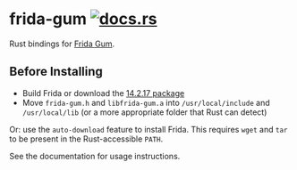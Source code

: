 # frida-gum [![docs.rs](https://docs.rs/frida-gum/badge.svg)](https://docs.rs/frida-gum)

Rust bindings for [Frida Gum](https://github.com/frida/frida-gum).

## Before Installing

- Build Frida or download the [14.2.17 package](https://github.com/frida/frida/releases/tag/14.2.17)
- Move `frida-gum.h` and `libfrida-gum.a` into `/usr/local/include` and `/usr/local/lib` (or a more appropriate folder that Rust can detect)

Or: use the `auto-download` feature to install Frida. This requires
`wget` and `tar` to be present in the Rust-accessible `PATH`.

See the documentation for usage instructions.
